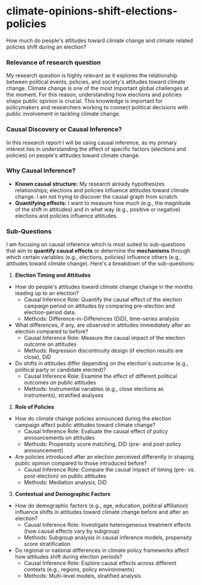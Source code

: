 # climate-opinions-shift-elections-policies
How much do people's attitudes toward climate change and climate related policies shift during an election?

### Relevance of research question
My research question is highly relevant as it explores the relationship between political events, policies, and society's attitudes toward climate change. Climate change is one of the most important global challenges at the moment. For this reason, understanding how elections and policies shape public opinion is crucial. This knowledge is important for policymakers and researchers working to connect political decisions with public involvement in tackling climate change.

### Causal Discovery or Causal Inference?
In this research report I will be using causal inference, as my primary interest lies in understanding the effect of specific factors (elections and policies) on people's attitudes toward climate change.

### Why Causal Inference?
- **Known causal structure:** My research already hypothesizes relationships; elections and policies influence attitudes toward climate change. I am not trying to discover the causal graph from scratch.
- **Quantifying effects:** I want to measure how much (e.g., the magnitude of the shift in attitudes) and in what way (e.g., positive or negative) elections and policies influence attitudes.

### Sub-Questions
I am focusing on causal inference which is most suited to sub-questions that aim to **quantify causal effects** or determine the **mechanisms** through which certain variables (e.g., elections, policies) influence others (e.g., attitudes toward climate change). Here's a breakdown of the sub-questions:

1. **Election Timing and Attitudes**
  - How do people's attitudes toward climate change change in the months leading up to an election?
    - Causal Inference Role: Quantify the causal effect of the election campaign period on attitudes by comparing pre-election and election-period data.
    - Methods: Difference-in-Differences (DiD), time-series analysis
  - What differences, if any, are observed in attitudes immediately after an election compared to before?
    - Causal Inference Role: Measure the causal impact of the election outcome on attitudes
    - Methods: Regression discontinuity design (if election results are close), DiD
  - Do shifts in attitudes differ depending on the election's outcome (e.g., political party or candidate elected)?
    - Causal Inference Role: Examine the effect of different political outcomes on public attitudes
    - Methods: Instrumental variables (e.g., close elections as instruments), stratified analyses
2. **Role of Policies**
  - How do climate change policies announced during the election campaign affect public attitudes toward climate change?
    - Causal Inference Role: Evaluate the causal effect of policy announcements on attitudes
    - Methods: Propensity score matching, DiD (pre- and post-policy announcement)
  - Are policies introduced after an election perceived differently in shaping public opinion compared to those introduced before?
    - Causal Inference Role: Compare the causal impact of timing (pre- vs. post-election) on public attitudes
    - Methods: Mediation analysis, DiD
3. **Contextual and Demographic Factors**
  - How do demographic factors (e.g., age, education, political affiliation) influence shifts in attitudes toward climate change before and after an election?
    - Causal Inference Role: Investigate heterogeneous treatment effects (how causal effects vary by subgroup)
    - Methods: Subgroup analysis in causal inference models, propensity score stratification
  - Do regional or national differences in climate policy frameworks affect how attitudes shift during election periods?
    - Causal Inference Role: Explore causal effects across different contexts (e.g., regions, policy environments)
    - Methods: Multi-level models, stratified analysis